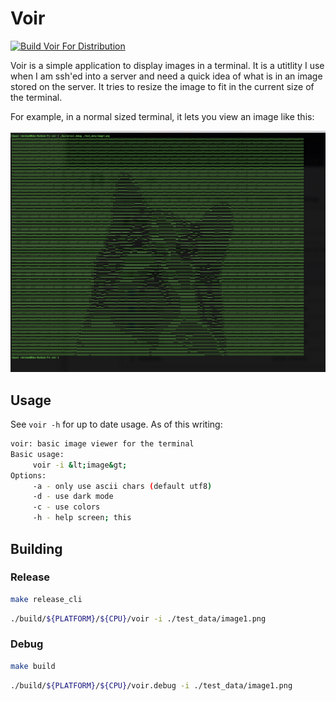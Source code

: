 # Voir

[![Build Voir For Distribution](https://github.com/robrohan/voir/actions/workflows/build.yml/badge.svg)](https://github.com/robrohan/voir/actions/workflows/build.yml)

Voir is a simple application to display images in a terminal. It is a utitlity I use when I am ssh'ed into a server and need a quick idea of what is in an image stored on the server. It tries to resize the image to fit in the current size of the terminal.

For example, in a normal sized terminal, it lets you view an image like this:

![Example](./doc/example.jpg)

## Usage

See `voir -h` for up to date usage. As of this writing:

```bash
voir: basic image viewer for the terminal
Basic usage:
	 voir -i &lt;image&gt;
Options:
	 -a - only use ascii chars (default utf8)
	 -d - use dark mode
	 -c - use colors
	 -h - help screen; this
```

## Building

### Release

```bash
make release_cli
```

```bash
./build/${PLATFORM}/${CPU}/voir -i ./test_data/image1.png
```

### Debug

```bash
make build
```

```bash
./build/${PLATFORM}/${CPU}/voir.debug -i ./test_data/image1.png
```
